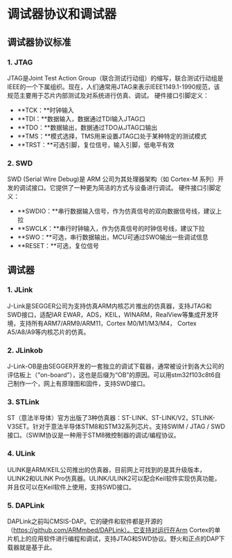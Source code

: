 # 调试器协议和调试器

## 调试器协议标准

### 1. JTAG

JTAG是Joint Test Action Group（联合测试行动组）的缩写，联合测试行动组是IEEE的一个下属组织。现在，人们通常用JTAG来表示IEEE1149.1-1990规范，该规范主要用于芯片内部测试及对系统进行仿真、调试。
硬件接口引脚定义：
- **TCK：**时钟输入
- **TDI：**数据输入，数据通过TDI输入JTAG口
- **TDO：**数据输出，数据通过TDO从JTAG口输出
- **TMS：**模式选择，TMS用来设置JTAG口处于某种特定的测试模式
- **TRST：**可选引脚，复位信号，输入引脚，低电平有效

### 2. SWD

SWD  (Serial Wire Debug)是 ARM 公司为其处理器架构（如 Cortex-M 系列）开发的调试接口。它提供了一种更为简洁的方式与设备进行调试。
硬件接口引脚定义：
- **SWDIO：**串行数据输入信号，作为仿真信号的双向数据信号线，建议上拉
- **SWCLK：**串行时钟输入，作为仿真信号的时钟信号线，建议下拉
- **SWO：**可选，串行数据输出，MCU可通过SWO输出一些调试信息
- **RESET：**可选，复位信号

## 调试器

### 1. JLink

J-Link是SEGGER公司为支持仿真ARM内核芯片推出的仿真器，支持JTAG和SWD接口，适配IAR EWAR，ADS，KEIL，WINARM，RealView等集成开发环境，支持所有ARM7/ARM9/ARM11，Cortex M0/M1/M3/M4， Cortex A5/A8/A9等内核芯片的仿真。

### 2. JLinkob

J-Link-OB是由SEGGER开发的一套独立的调试下载器，通常被设计到各大公司的评估板上（“on-board”），这也是后缀为“OB”的原因。可以用stm32f103c8t6自己制作一个，网上有原理图和固件，支持SWD接口。

### 3. STLink

ST（意法半导体）官方出版了3种仿真器：ST-LINK、ST-LINK/V2，STLINK-V3SET。针对于意法半导体STM8和STM32系列芯片。支持SWIM / JTAG / SWD接口。（SWIM协议是一种用于STM8微控制器的调试/编程协议。

### 4. ULink

ULINK是ARM/KEIL公司推出的仿真器，目前网上可找到的是其升级版本，ULINK2和ULINK Pro仿真器。ULINK/ULINK2可以配合Keil软件实现仿真功能，并且仅可以在Keil软件上使用，支持SWD接口。

### 5. DAPLink

DAPLink之前叫CMSIS-DAP。它的硬件和软件都是开源的（https://github.com/ARMmbed/DAPLink）。它支持对运行在Arm Cortex的单片机上的应用软件进行编程和调试，支持JTAG和SWD协议。野火和正点的DAP下载器就是基于此。